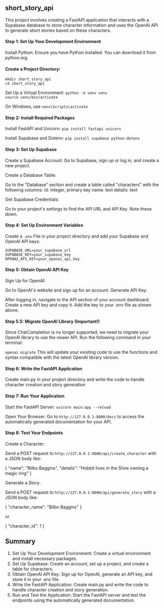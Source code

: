 ## short_story_api

This project involves creating a FastAPI application that interacts with a Supabase database to store character information and uses the OpenAI API to generate short stories based on these characters.

#### Step 1: Set Up Your Development Environment
Install Python: Ensure you have Python installed. You can download it from python.org.

#### Create a Project Directory:

`mkdir short_story_api` \
`cd short_story_api`

Set Up a Virtual Environment:
`python -m venv venv` \
`source venv/bin/activate` 

On Windows, use `venv\Scripts\activate`


#### Step 2: Install Required Packages
Install FastAPI and Uvicorn:
`pip install fastapi uvicorn`

Install Supabase and Dotenv:
`pip install supabase python-dotenv`


#### Step 3: Set Up Supabase
Create a Supabase Account: Go to Supabase, sign up or log in, and create a new project.

Create a Database Table:

Go to the "Database" section and create a table called "characters" with the following columns:
id: integer, primary key
name: text
details: text

Get Supabase Credentials:

Go to your project's settings to find the API URL and API Key. Note these down.


#### Step 4: Set Up Environment Variables
Create a `.env` File in your project directory and add your Supabase and OpenAI API keys:

`SUPABASE_URL=your_supabase_url`\
`SUPABASE_KEY=your_supabase_key`\
`OPENAI_API_KEY=your_openai_api_key`


#### Step 5: Obtain OpenAI API Key
Sign Up for OpenAI:

Go to OpenAI's website and sign up for an account.
Generate API Key:

After logging in, navigate to the API section of your account dashboard.
Create a new API key and copy it.
Add the key to your .env file as shown above.

#### Step 5.5: Migrate OpenAI Library (Important!)

Since ChatCompletion is no longer supported, we need to migrate your OpenAI library to use the newer API. Run the following command in your terminal:

`openai migrate`
This will update your existing code to use the functions and syntax compatible with the latest OpenAI library version.


#### Step 6: Write the FastAPI Application
Create main.py in your project directory and write the code to handle character creation and story generation


#### Step 7: Run Your Application
Start the FastAPI Server:
`uvicorn main:app --reload`

Open Your Browser: Go to `http://127.0.0.1:8000/docs` to access the automatically generated documentation for your API.


#### Step 8: Test Your Endpoints
Create a Character:

Send a POST request to `http://127.0.0.1:8000/api/create_character` with a JSON body like:

{
  "name": "Bilbo Baggins",
  "details": "Hobbit lives in the Shire owning a magic ring"
}


Generate a Story:

Send a POST request to `http://127.0.0.1:8000/api/generate_story` with a JSON body like:

{
  "character_name": "Bilbo Baggins"
}

or

{
  "character_id": 1
}


## Summary

1. Set Up Your Development Environment: Create a virtual environment and install necessary packages.
2. Set Up Supabase: Create an account, set up a project, and create a table for characters.
3. Obtain OpenAI API Key: Sign up for OpenAI, generate an API key, and store it in your .env file.
4. Write the FastAPI Application: Create main.py and write the code to handle character creation and story generation.
5. Run and Test the Application: Start the FastAPI server and test the endpoints using the automatically generated documentation.